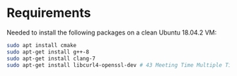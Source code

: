 # Requirements

Needed to install the following packages on a clean Ubuntu 18.04.2 VM:

~~~sh
sudo apt install cmake
sudo apt-get install g++-8
sudo apt-get install clang-7
sudo apt-get install libcurl4-openssl-dev # 43 Meeting Time Multiple Timezones
~~~
